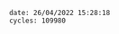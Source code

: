 

                date: 26/04/2022 15:28:18
                cycles: 109980

                         